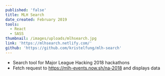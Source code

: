 ```yaml
---
published: 'false'
title: MLH Search
date_created: February 2019
tools:
  - React
  - SASS
thumbnail: /images/uploads/mlhsearch.jpg
link: 'https://mlhsearch.netlify.com/'
github: 'https://github.com/kristelfung/mlh-search'
---
```

* Search tool for Major League Hacking 2018 hackathons
* Fetch request to <https://mlh-events.now.sh/na-2018> and displays data
